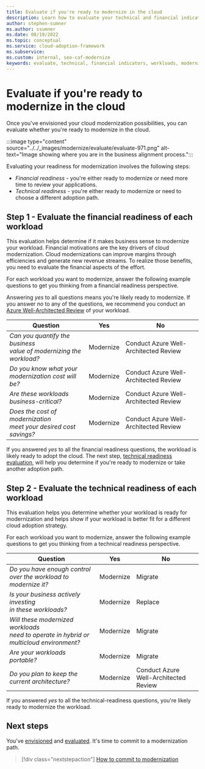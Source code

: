 ```yaml
---
title: Evaluate if you're ready to modernize in the cloud
description: Learn how to evaluate your technical and financial indicators to determine which workloads you want to modernize during cloud adoption.
author: stephen-sumner
ms.author: ssumner
ms.date: 08/19/2022
ms.topic: conceptual
ms.service: cloud-adoption-framework
ms.subservice:
ms.custom: internal, seo-caf-modernize
keywords: evaluate, technical, financial indicators, workloads, modernize, cloud adoption framework
---
```

# Evaluate if you're ready to modernize in the cloud

Once you've envisioned your cloud modernization possibilities, you can evaluate whether you're ready to modernize in the cloud.

:::image type="content" source="../../_images/modernize/evaluate/evaluate-971.png" alt-text="Image showing where you are in the business alignment process.":::

Evaluating your readiness for modernization involves the following steps:

- *Financial readiness* - you're either ready to modernize or need more time to review your applications.
- *Technical readiness* - you're either ready to modernize or need to choose a different adoption path.

## Step 1 - Evaluate the financial readiness of each workload

This evaluation helps determine if it makes business sense to modernize your workload. Financial motivations are the key drivers of cloud modernization. Cloud modernizations can improve margins through efficiencies and generate new revenue streams. To realize those benefits, you need to evaluate the financial aspects of the effort.

For each workload you want to modernize, answer the following example questions to get you thinking from a financial readiness perspective.

Answering *yes* to all questions means you're likely ready to modernize. If you answer *no* to any of the questions, we recommend you conduct an [Azure Well-Architected Review](/assessments/?mode=pre-assessment&session=local) of your workload.

|Question|Yes|No|
|--|--|--|
|*Can you quantify the business<br> value of modernizing the workload?*|Modernize|Conduct Azure Well-Architected Review|
*Do you know what your <br>modernization cost will be?*|Modernize<br>|Conduct Azure Well-Architected Review|
|*Are these workloads business-critical?*|Modernize|Conduct Azure Well-Architected Review|
|*Does the cost of modernization<br> meet your desired cost savings?*|Modernize|Conduct Azure Well-Architected Review|

If you answered *yes* to all the financial readiness questions, the workload is likely ready to adopt the cloud. The next step, [technical readiness evaluation](#step-2---evaluate-the-technical-readiness-of-each-workload), will help you determine if you're ready to modernize or take another adoption path.

## Step 2 - Evaluate the technical readiness of each workload

This evaluation helps you determine whether your workload is ready for modernization and helps show if your workload is better fit for a different cloud adoption strategy.

For each workload you want to modernize, answer the following example questions to get you thinking from a technical readiness perspective.

|Question|Yes|No|
|--|--|--|
|*Do you have enough control over the workload to modernize it?*|Modernize| Migrate|
|*Is your business actively investing<br> in these workloads?*|Modernize|Replace|
|*Will these modernized workloads <br>need to operate in hybrid or<br> multicloud environment?* |Modernize|Migrate|
|*Are your workloads portable?*|Modernize|Migrate|
|*Do you plan to keep the current architecture?*|Modernize|Conduct Azure Well-Architected Review|

If you answered *yes* to all the technical-readiness questions, you're likely ready to modernize the workload.

## Next steps

You've [envisioned](envision-cloud-modernization.md) and [evaluated](evaluate-modernization-options.md). It's time to commit to a modernization path.

> [!div class="nextstepaction"]
> [How to commit to modernization](commit-to-modernization-plan.md)
